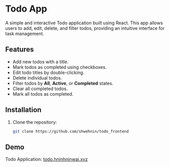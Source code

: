 # Todo App

A simple and interactive Todo application built using React. This app allows users to add, edit, delete, and filter todos, providing an intuitive interface for task management.

## Features

- Add new todos with a title.
- Mark todos as completed using checkboxes.
- Edit todo titles by double-clicking.
- Delete individual todos.
- Filter todos by **All**, **Active**, or **Completed** states.
- Clear all completed todos.
- Mark all todos as completed.

## Installation

1. Clone the repository:
   ```bash
   git clone https://github.com/shwehnin/todo_frontend

## Demo

Todo Application: [todo.hninhninwai.xyz](https://todo.hninhninwai.xyz/)